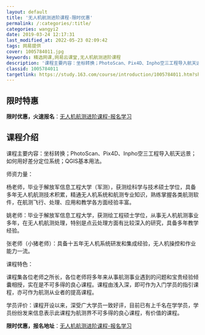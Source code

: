```yaml
---
layout: default
title: '无人机航测进阶课程-限时优惠'
permalink: /:categories/:title/
categories: wangyi2
date: 2019-03-24 12:17:31
last_modified_at: 2022-05-23 02:09:42
tags: 网易提供
cover: 1005784011.jpg
keywords: 精选网课,网易云课堂,无人机航测进阶课程
description: '课程主要内容：坐标转换；PhotoScan、Pix4D、Inpho空三工程导入航天远景；如何用好差分定位系统；QGIS基'
classid: 1005784011
targetlink: https://study.163.com/course/introduction/1005784011.htm?share=1&shareId=1025206652&utm_campaign=share&utm_medium=iphoneShare&utm_source=&utm_u=1025206652
---
```


## 限时特惠

**限时优惠，火速报名**：[无人机航测进阶课程-报名学习](https://study.163.com/course/introduction/1005784011.htm?share=1&shareId=1025206652&utm_campaign=share&utm_medium=iphoneShare&utm_source=&utm_u=1025206652)

## 课程介绍

课程主要内容：坐标转换；PhotoScan、Pix4D、Inpho空三工程导入航天远景；如何用好差分定位系统；QGIS基本用法。

师资力量：

杨老师，毕业于解放军信息工程大学（军测），获测绘科学与技术硕士学位，具备多年无人机航测技术积累，精通无人机系统和航测专业知识，熟练掌握各类航测软件，在航测飞行、处理、应用和教学各方面经验丰富。

姚老师：毕业于解放军信息工程大学，获测绘工程硕士学位，从事无人机航测事业多年，在无人机航测处理，特别是点云处理方面有比较深入的研究，具备多年教学经验。

张老师（小猪老师）：具备十五年无人机系统研发和集成经验，无人机操控和作业能力一流。

课程特色：

课程集各位老师之所长，各位老师将多年来从事航测事业遇到的问题和宝贵经验倾囊相授，实在是不可多得的良心课程。课程由浅入深，即可作为入门学员的指引课程，亦可作为航测从业者的提高课程。

学员评价：课程开设以来，深受广大学员一致好评，目前已有上千名在学学员，学员纷纷发来信息表示此课程为航测界不可多得的良心课程，有价值的课程。

**限时优惠，报名地址**：[无人机航测进阶课程-报名学习](https://study.163.com/course/introduction/1005784011.htm?share=1&shareId=1025206652&utm_campaign=share&utm_medium=iphoneShare&utm_source=&utm_u=1025206652)

